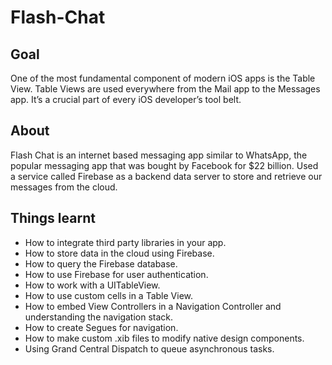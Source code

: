 # Flash-Chat

##  Goal

One of the most fundamental component of modern iOS apps is the Table View. Table Views are used everywhere from the Mail app to the Messages app. It’s a crucial part of every iOS developer’s tool belt. 

## About

Flash Chat is an internet based messaging app similar to WhatsApp, the popular messaging app that was bought by Facebook for $22 billion. Used a service called Firebase as a backend data server to store and retrieve our messages from the cloud. 

## Things learnt

* How to integrate third party libraries in your app.
* How to store data in the cloud using Firebase.
* How to query the Firebase database.
* How to use Firebase for user authentication.
* How to work with a UITableView.
* How to use custom cells in a Table View.
* How to embed View Controllers in a Navigation Controller and understanding the navigation stack.
* How to create Segues for navigation.
* How to make custom .xib files to modify native design components.
* Using Grand Central Dispatch to queue asynchronous tasks.

